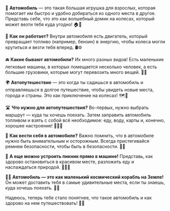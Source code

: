🚗 **Автомобиль** — это такая большая игрушка для взрослых, которая помогает им быстро и удобно добираться из одного места в другое. Представь себе, что это как волшебный домик на колесах, который может везти тебя куда угодно! 🏠🚗

🚙 **Как он работает?** Внутри автомобиля есть двигатель, который превращает топливо (например, бензин) в энергию, чтобы колеса могли крутиться и везти тебя вперед. 🛢️⚙️

🚘 **Какие бывают автомобили?** Их много разных видов! Есть маленькие легковые машины, в которых помещается несколько человек, а есть большие грузовики, которые могут перевозить много вещей. 🚚🚖

🌍 **Автопутешествие** — это когда ты садишься в автомобиль и отправляешься в долгое путешествие, чтобы увидеть новые места, города и страны. Это как приключение на колесах! 🗺️🌄

🛣️ **Что нужно для автопутешествия?** Во-первых, нужно выбрать маршрут — куда ты хочешь поехать. Затем заправить автомобиль топливом и взять с собой всё необходимое: еду, воду, карты и, конечно, хорошее настроение! 🍏📖🎶

💨 **Как вести себя в автомобиле?** Важно помнить, что в автомобиле нужно быть внимательным и осторожным. Всегда пристегивайся ремнем безопасности, чтобы быть в безопасности. 🎒🚦

🎉 **А еще можно устроить пикник прямо в машине!** Представь, как здорово остановиться в красивом месте, разложить еду и наслаждаться природой. 🍕🍉🌳

🚗🚀 **Автомобиль — это как маленький космический корабль на Земле!** Он может доставить тебя в самые удивительные места, если ты знаешь, куда хочешь поехать. 🌌✨

Надеюсь, теперь тебе стало понятнее, что такое автомобиль и как здорово на нем путешествовать! 🚙🌈